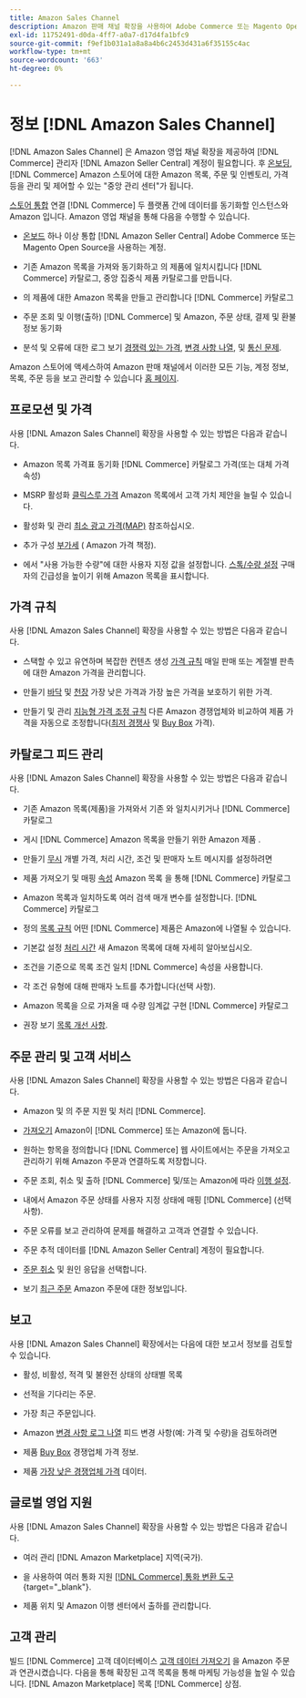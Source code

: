 ```yaml
---
title: Amazon Sales Channel
description: Amazon 판매 채널 확장을 사용하여 Adobe Commerce 또는 Magento Open Source을 Amazon Seller Central 계정과 원활하게 통합합니다.
exl-id: 11752491-d0da-4ff7-a0a7-d17d4fa1bfc9
source-git-commit: f9ef1b031a1a8a8a4b6c2453d431a6f35155c4ac
workflow-type: tm+mt
source-wordcount: '663'
ht-degree: 0%

---
```


# 정보 [!DNL Amazon Sales Channel]

[!DNL Amazon Sales Channel] 은 Amazon 영업 채널 확장을 제공하여 [!DNL Commerce] 관리자 [!DNL Amazon Seller Central] 계정이 필요합니다. 후 [온보딩](./amazon-onboarding-home.md), [!DNL Commerce] Amazon 스토어에 대한 Amazon 목록, 주문 및 인벤토리, 가격 등을 관리 및 제어할 수 있는 &quot;중앙 관리 센터&quot;가 됩니다.

[스토어 통합](./store-integration.md) 연결 [!DNL Commerce] 두 플랫폼 간에 데이터를 동기화할 인스턴스와 Amazon 입니다. Amazon 영업 채널을 통해 다음을 수행할 수 있습니다.

- [온보드](./amazon-onboarding-home.md) 하나 이상 통합 [!DNL Amazon Seller Central] Adobe Commerce 또는 Magento Open Source을 사용하는 계정.

- 기존 Amazon 목록을 가져와 동기화하고 의 제품에 일치시킵니다 [!DNL Commerce] 카탈로그, 중앙 집중식 제품 카탈로그를 만듭니다.

- 의 제품에 대한 Amazon 목록을 만들고 관리합니다 [!DNL Commerce] 카탈로그

- 주문 조회 및 이행(출하) [!DNL Commerce] 및 Amazon, 주문 상태, 결제 및 환불 정보 동기화

- 분석 및 오류에 대한 로그 보기 [경쟁력 있는 가격](./competitive-price-analysis.md), [변경 사항 나열](./listing-changes-log.md), 및 [통신 문제](./communication-errors-log.md).

Amazon 스토어에 액세스하여 Amazon 판매 채널에서 이러한 모든 기능, 계정 정보, 목록, 주문 등을 보고 관리할 수 있습니다 [홈 페이지](./amazon-sales-channel-home.md).

## 프로모션 및 가격

사용 [!DNL Amazon Sales Channel] 확장을 사용할 수 있는 방법은 다음과 같습니다.

- Amazon 목록 가격표 동기화 [!DNL Commerce] 카탈로그 가격(또는 대체 가격 속성)

- MSRP 활성화 [클릭스루 가격](./listing-price.md#configure-listing-price-settings) Amazon 목록에서 고객 가치 제안을 늘릴 수 있습니다.

- 활성화 및 관리 [최소 광고 가격(MAP)](./listing-price.md#configure-listing-price-settings) 참조하십시오.

- 추가 구성 [부가세](./listing-price.md#configure-listing-price-settings) ( Amazon 가격 책정).

- 에서 &quot;사용 가능한 수량&quot;에 대한 사용자 지정 값을 설정합니다. [스톡/수량 설정](./stock-quantity.md#configure-stock--quantity-settings) 구매자의 긴급성을 높이기 위해 Amazon 목록을 표시합니다.

## 가격 규칙

사용 [!DNL Amazon Sales Channel] 확장을 사용할 수 있는 방법은 다음과 같습니다.

- 스택할 수 있고 유연하며 복잡한 컨텐츠 생성 [가격 규칙](./pricing-products.md) 매일 판매 또는 계절별 판촉에 대한 Amazon 가격을 관리합니다.

- 만들기 [바닥](./floor-price.md) 및 [천장](./optional-ceiling-price.md) 가장 낮은 가격과 가장 높은 가격을 보호하기 위한 가격.

- 만들기 및 관리 [지능형 가격 조정 규칙](./intelligent-repricing-rules.md) 다른 Amazon 경쟁업체와 비교하여 제품 가격을 자동으로 조정합니다([최저 경쟁사](./lowest-competitor-pricing.md) 및 [Buy Box](./buy-box-competitor-pricing.md) 가격).

## 카탈로그 피드 관리

사용 [!DNL Amazon Sales Channel] 확장을 사용할 수 있는 방법은 다음과 같습니다.

- 기존 Amazon 목록(제품)을 가져와서 기존 와 일치시키거나 [!DNL Commerce] 카탈로그

- 게시 [!DNL Commerce] Amazon 목록을 만들기 위한 Amazon 제품 .

- 만들기 [무시](./creating-editing-overrides.md) 개별 가격, 처리 시간, 조건 및 판매자 노트 메시지를 설정하려면

- 제품 가져오기 및 매핑 [속성](./attributes-view.md) Amazon 목록 을 통해 [!DNL Commerce] 카탈로그

- Amazon 목록과 일치하도록 여러 검색 매개 변수를 설정합니다. [!DNL Commerce] 카탈로그

- 정의 [목록 규칙](./listing-rules.md) 어떤 [!DNL Commerce] 제품은 Amazon에 나열될 수 있습니다.

- 기본값 설정 [처리 시간](./product-listing-actions.md) 새 Amazon 목록에 대해 자세히 알아보십시오.

- 조건을 기준으로 목록 조건 일치 [!DNL Commerce] 속성을 사용합니다.

- 각 조건 유형에 대해 판매자 노트를 추가합니다(선택 사항).

- Amazon 목록을 으로 가져올 때 수량 임계값 구현 [!DNL Commerce] 카탈로그

- 권장 보기 [목록 개선 사항](./listing-improvements.md).

## 주문 관리 및 고객 서비스

사용 [!DNL Amazon Sales Channel] 확장을 사용할 수 있는 방법은 다음과 같습니다.

- Amazon 및 의 주문 지원 및 처리 [!DNL Commerce].

- [가져오기](./order-settings.md#configure-order-settings) Amazon이 [!DNL Commerce] 또는 Amazon에 둡니다.

- 원하는 항목을 정의합니다 [!DNL Commerce] 웹 사이트에서는 주문을 가져오고 관리하기 위해 Amazon 주문과 연결하도록 저장합니다.

- 주문 조회, 취소 및 출하 [!DNL Commerce] 및/또는 Amazon에 따라 [이행 설정](./fulfilled-by.md).

- 내에서 Amazon 주문 상태를 사용자 지정 상태에 매핑 [!DNL Commerce] (선택 사항).

- 주문 오류를 보고 관리하여 문제를 해결하고 고객과 연결할 수 있습니다.

- 주문 추적 데이터를 [!DNL Amazon Seller Central] 계정이 필요합니다.

- [주문 취소](./cancel-unshipped-order.md) 및 원인 응답을 선택합니다.

- 보기 [최근 주문](./amazon-store-dashboard.md) Amazon 주문에 대한 정보입니다.

## 보고

사용 [!DNL Amazon Sales Channel] 확장에서는 다음에 대한 보고서 정보를 검토할 수 있습니다.

- 활성, 비활성, 적격 및 불완전 상태의 상태별 목록

- 선적을 기다리는 주문.

- 가장 최근 주문입니다.

- Amazon [변경 사항 로그 나열](./listing-changes-log.md) 피드 변경 사항(예: 가격 및 수량)을 검토하려면

- 제품 [Buy Box](./buy-box-competitor-pricing.md) 경쟁업체 가격 정보.

- 제품 [가장 낮은 경쟁업체 가격](./lowest-competitor-pricing.md) 데이터.

## 글로벌 영업 지원

사용 [!DNL Amazon Sales Channel] 확장을 사용할 수 있는 방법은 다음과 같습니다.

- 여러 관리 [!DNL Amazon Marketplace] 지역(국가).

- 을 사용하여 여러 통화 지원 [[!DNL Commerce] 통화 변환 도구](https://docs.magento.com/user-guide/stores/currency-configuration.html){target="_blank"}.

- 제품 위치 및 Amazon 이행 센터에서 출하를 관리합니다.

## 고객 관리

빌드 [!DNL Commerce] 고객 데이터베이스 [고객 데이터 가져오기](./order-settings.md#configure-order-settings) 을 Amazon 주문과 연관시켰습니다. 다음을 통해 확장된 고객 목록을 통해 마케팅 가능성을 높일 수 있습니다. [!DNL Amazon Marketplace] 목록 [!DNL Commerce] 상점.
